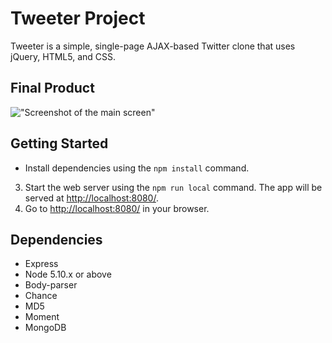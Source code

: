 # Tweeter Project

Tweeter is a simple, single-page AJAX-based Twitter clone that uses jQuery, HTML5, and CSS.

## Final Product

!["Screenshot of the main screen"](#)

## Getting Started

- Install dependencies using the `npm install` command.
3. Start the web server using the `npm run local` command. The app will be served at <http://localhost:8080/>.
4. Go to <http://localhost:8080/> in your browser.

## Dependencies

- Express
- Node 5.10.x or above
- Body-parser
- Chance
- MD5
- Moment
- MongoDB
